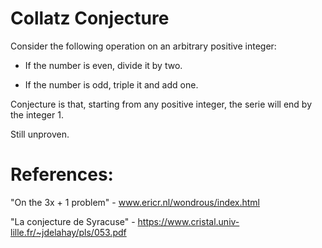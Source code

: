 # Collatz Conjecture

Consider the following operation on an arbitrary positive integer:

- If the number is even, divide it by two.

- If the number is odd, triple it and add one.

Conjecture is that, starting from any positive integer, the serie will end by the integer 1.

Still unproven.

# References:

"On the 3x + 1 problem" -  www.ericr.nl/wondrous/index.html

"La conjecture de Syracuse" - https://www.cristal.univ-lille.fr/~jdelahay/pls/053.pdf

